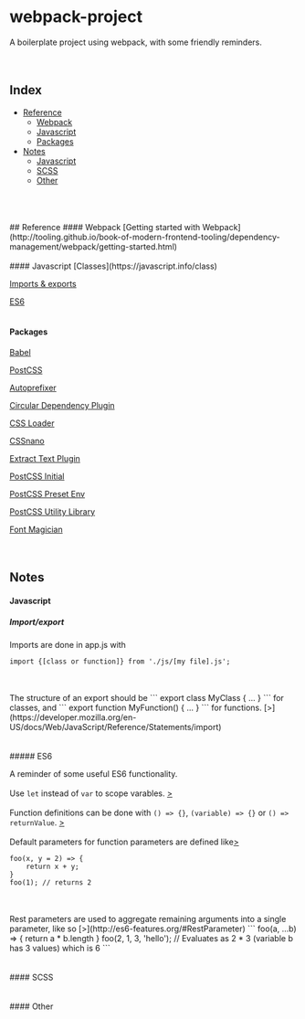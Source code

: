 # webpack-project
A boilerplate project using webpack, with some friendly reminders.
<br/>
<br/>
<br/>
## Index
- [Reference](#reference)
  - [Webpack](#webpack)
  - [Javascript](#javascript)
  - [Packages](#packages)
- [Notes](#notes)
  - [Javascript](#javascript-1)
  - [SCSS](#scss)
  - [Other](#other)
<br/>
<br/>
<br/>
## Reference
#### Webpack
[Getting started with Webpack](http://tooling.github.io/book-of-modern-frontend-tooling/dependency-management/webpack/getting-started.html)
<br/>
<br/>
#### Javascript
[Classes](https://javascript.info/class)

[Imports & exports](https://developer.mozilla.org/en-US/docs/Web/JavaScript/Reference/Statements/export)

[ES6](http://es6-features.org/#Constants)
<br/>
<br/>
#### Packages
[Babel](https://babeljs.io/)

[PostCSS](https://github.com/postcss)

[Autoprefixer](https://github.com/postcss/autoprefixer)

[Circular Dependency Plugin](https://github.com/aackerman/circular-dependency-plugin)

[CSS Loader](https://github.com/webpack-contrib/css-loader)

[CSSnano](http://cssnano.co/)

[Extract Text Plugin](https://github.com/webpack-contrib/extract-text-webpack-plugin)

[PostCSS Initial](https://github.com/maximkoretskiy/postcss-initial)

[PostCSS Preset Env](https://github.com/csstools/postcss-preset-env)

[PostCSS Utility Library](https://github.com/ismamz/postcss-utilities)

[Font Magician](https://github.com/jonathantneal/postcss-font-magician)
<br/>
<br/>
<br/>
## Notes
#### Javascript
##### Import/export

Imports are done in app.js with
```
import {[class or function]} from './js/[my file].js';
```
<br/>
<br/>
The structure of an export should be
```
export class MyClass {
    ...
}
```
for classes, and 
```
export function MyFunction() {
    ...
}
```
for functions. [>](https://developer.mozilla.org/en-US/docs/Web/JavaScript/Reference/Statements/import)
<br/>
<br/>
<br/>
##### ES6

A reminder of some useful ES6 functionality.
<br/>
<br/>
Use `let` instead of `var` to scope varables. [>](https://developer.mozilla.org/en-US/docs/Web/JavaScript/Reference/Statements/let)
<br/>
<br/>
Function definitions can be done with `() => {}`, `(variable) => {}` or `() => returnValue`. [>](http://es6-features.org/#ExpressionBodies)
<br/>
<br/>
Default parameters for function parameters are defined like[>](http://es6-features.org/#DefaultParameterValues)
```
foo(x, y = 2) => {
    return x + y;
}
foo(1); // returns 2
```
<br/>
<br/>
Rest parameters are used to aggregate remaining arguments into a single parameter, like so [>](http://es6-features.org/#RestParameter)
```
foo(a, ...b) => {
    return a * b.length
}
foo(2, 1, 3, 'hello'); // Evaluates as 2 * 3 (variable b has 3 values) which is 6
```
<br/>
<br/>
<br/>
#### SCSS
<br/>
<br/>
<br/>
#### Other
